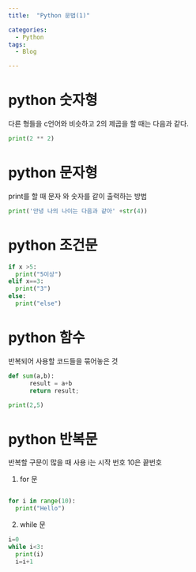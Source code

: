 ```yaml
---
title:  "Python 문법(1)"

categories:
  - Python
tags:
  - Blog

---
```


# python 숫자형
다른 형들을 c언어와 비슷하고 2의 제곱을 할 때는 다음과 같다.

```python
print(2 ** 2)
```

# python 문자형

print를 할 때 문자 와 숫자를 같이 출력하는 방법

```python
print('안녕 나의 나이는 다음과 같아' +str(4))
```

# python 조건문

```python
if x >5:
  print("5이상")
elif x==3:
  print("3")
else:
  print("else")
```


# python 함수

반복되어 사용할 코드들을 묶어놓은 것

```python
def sum(a,b):
      result = a+b
      return result;

print(2,5)

```

# python 반복문

반복할 구문이 많을 때 사용
i는 시작 번호 10은 끝번호

1. for 문

```python

for i in range(10):
  print("Hello")
```

2. while 문

```python
i=0
while i<3:
  print(i)
  i=i+1
```


